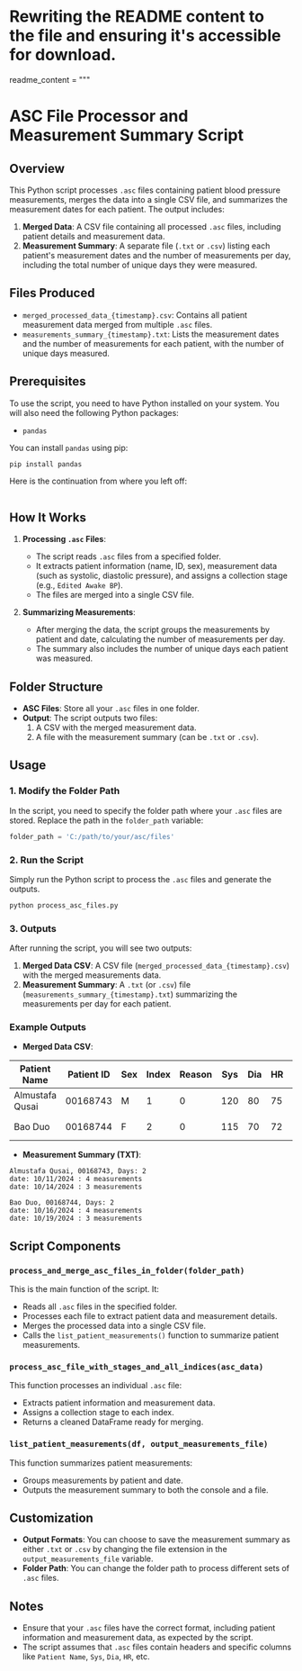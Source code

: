 # Rewriting the README content to the file and ensuring it's accessible for download.

readme_content = """
# ASC File Processor and Measurement Summary Script

## Overview

This Python script processes `.asc` files containing patient blood pressure measurements, merges the data into a single CSV file, and summarizes the measurement dates for each patient. The output includes:

1. **Merged Data**: A CSV file containing all processed `.asc` files, including patient details and measurement data.
2. **Measurement Summary**: A separate file (`.txt` or `.csv`) listing each patient's measurement dates and the number of measurements per day, including the total number of unique days they were measured.

## Files Produced
- `merged_processed_data_{timestamp}.csv`: Contains all patient measurement data merged from multiple `.asc` files.
- `measurements_summary_{timestamp}.txt`: Lists the measurement dates and the number of measurements for each patient, with the number of unique days measured.

## Prerequisites

To use the script, you need to have Python installed on your system. You will also need the following Python packages:
- `pandas`

You can install `pandas` using pip:

```bash
pip install pandas
```
Here is the continuation from where you left off:

```md
```

## How It Works

1. **Processing `.asc` Files**:
   - The script reads `.asc` files from a specified folder.
   - It extracts patient information (name, ID, sex), measurement data (such as systolic, diastolic pressure), and assigns a collection stage (e.g., `Edited Awake BP`).
   - The files are merged into a single CSV file.

2. **Summarizing Measurements**:
   - After merging the data, the script groups the measurements by patient and date, calculating the number of measurements per day.
   - The summary also includes the number of unique days each patient was measured.

## Folder Structure

- **ASC Files**: Store all your `.asc` files in one folder.
- **Output**: The script outputs two files:
  1. A CSV with the merged measurement data.
  2. A file with the measurement summary (can be `.txt` or `.csv`).

## Usage

### 1. Modify the Folder Path

In the script, you need to specify the folder path where your `.asc` files are stored. Replace the path in the `folder_path` variable:

```python
folder_path = 'C:/path/to/your/asc/files'
```

### 2. Run the Script

Simply run the Python script to process the `.asc` files and generate the outputs.

```bash
python process_asc_files.py
```

### 3. Outputs

After running the script, you will see two outputs:

1. **Merged Data CSV**: A CSV file (`merged_processed_data_{timestamp}.csv`) with the merged measurements data.
2. **Measurement Summary**: A `.txt` (or `.csv`) file (`measurements_summary_{timestamp}.txt`) summarizing the measurements per day for each patient.

### Example Outputs

- **Merged Data CSV**:

| Patient Name     | Patient ID | Sex   | Index | Reason | Sys | Dia | HR  | Mean | Hour | Minute | Month | Day | Year | Tag | Comments | Collection Stage  |
|------------------|------------|-------|-------|--------|-----|-----|-----|------|------|--------|-------|-----|------|-----|----------|-------------------|
| Almustafa Qusai  | 00168743   | M     | 1     | 0      | 120 | 80  | 75  | 92   | 14   | 30     | 10    | 11  | 2024 | 0   | --       | Edited Awake BP   |
| Bao Duo          | 00168744   | F     | 2     | 0      | 115 | 70  | 72  | 88   | 15   | 45     | 10    | 16  | 2024 | 1   | --       | Omitted Asleep BP |

- **Measurement Summary (TXT)**:

```
Almustafa Qusai, 00168743, Days: 2
date: 10/11/2024 : 4 measurements
date: 10/14/2024 : 3 measurements

Bao Duo, 00168744, Days: 2
date: 10/16/2024 : 4 measurements
date: 10/19/2024 : 3 measurements
```

## Script Components

### `process_and_merge_asc_files_in_folder(folder_path)`
This is the main function of the script. It:
- Reads all `.asc` files in the specified folder.
- Processes each file to extract patient data and measurement details.
- Merges the processed data into a single CSV file.
- Calls the `list_patient_measurements()` function to summarize patient measurements.

### `process_asc_file_with_stages_and_all_indices(asc_data)`
This function processes an individual `.asc` file:
- Extracts patient information and measurement data.
- Assigns a collection stage to each index.
- Returns a cleaned DataFrame ready for merging.

### `list_patient_measurements(df, output_measurements_file)`
This function summarizes patient measurements:
- Groups measurements by patient and date.
- Outputs the measurement summary to both the console and a file.

## Customization

- **Output Formats**: You can choose to save the measurement summary as either `.txt` or `.csv` by changing the file extension in the `output_measurements_file` variable.
- **Folder Path**: You can change the folder path to process different sets of `.asc` files.

## Notes

- Ensure that your `.asc` files have the correct format, including patient information and measurement data, as expected by the script.
- The script assumes that `.asc` files contain headers and specific columns like `Patient Name`, `Sys`, `Dia`, `HR`, etc.
```

